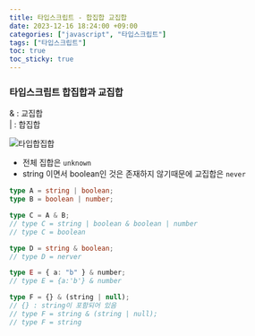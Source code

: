 ```yaml
---
title: 타입스크립트 - 합집합 교집합
date: 2023-12-16 18:24:00 +09:00
categories: ["javascript", "타입스크립트"]
tags: ["타입스크립트"]
toc: true
toc_sticky: true
---
```


### 타입스크립트 합집합과 교집합

& : 교집합  
| : 합집합

![타입합집합](https://github.com/hyemin12/hyemin12.github.io/assets/66300732/7e4aa448-3a90-4c3b-bffd-2490a5fc1cef)

- 전체 집합은 `unknown`
- string 이면서 boolean인 것은 존재하지 않기때문에 교집합은 `never`

```ts
type A = string | boolean;
type B = boolean | number;

type C = A & B;
// type C = string | boolean & boolean | number
// type C = boolean

type D = string & boolean;
// type D = nerver

type E = { a: "b" } & number;
// type E = {a:'b'} & number

type F = {} & (string | null);
// {} : string이 포함되어 있음
// type F = string & (string | null);
// type F = string
```
